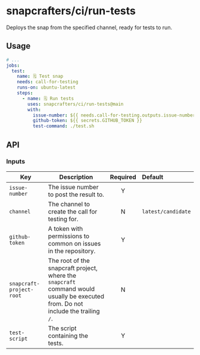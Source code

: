 # snapcrafters/ci/run-tests

Deploys the snap from the specified channel, ready for tests to run.

## Usage

```yaml
# ...
jobs:
  test:
    name: 🗒️ Test snap
    needs: call-for-testing
    runs-on: ubuntu-latest
    steps:
      - name: 🗒️ Run tests
        uses: snapcrafters/ci/run-tests@main
        with:
          issue-number: ${{ needs.call-for-testing.outputs.issue-number }}
          github-token: ${{ secrets.GITHUB_TOKEN }}
          test-command: ./test.sh
```

## API

### Inputs

| Key                      | Description                                                                                                                       | Required | Default            |
| ------------------------ | --------------------------------------------------------------------------------------------------------------------------------- | :------: | :----------------- |
| `issue-number`           | The issue number to post the result to.                                                                                           |    Y     |                    |
| `channel`                | The channel to create the call for testing for.                                                                                   |    N     | `latest/candidate` |
| `github-token`           | A token with permissions to common on issues in the repository.                                                                   |    Y     |                    |
| `snapcraft-project-root` | The root of the snapcraft project, where the `snapcraft` command would usually be executed from. Do not include the trailing `/`. |    N     |                    |
| `test-script`            | The script containing the tests.                                                                                                  |    Y     |                    |
